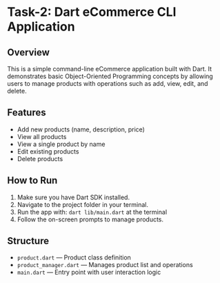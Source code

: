 # Task-2: Dart eCommerce CLI Application

## Overview
This is a simple command-line eCommerce application built with Dart. It demonstrates basic Object-Oriented Programming concepts by allowing users to manage products with operations such as add, view, edit, and delete.

## Features
- Add new products (name, description, price)
- View all products
- View a single product by name
- Edit existing products
- Delete products

## How to Run
1. Make sure you have Dart SDK installed.
2. Navigate to the project folder in your terminal.
3. Run the app with: `dart lib/main.dart` at the terminal
4. Follow the on-screen prompts to manage products.

## Structure
- `product.dart` — Product class definition
- `product_manager.dart` — Manages product list and operations
- `main.dart` — Entry point with user interaction logic
